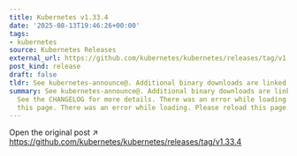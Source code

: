 ```yaml
---
title: Kubernetes v1.33.4
date: '2025-08-13T19:46:26+00:00'
tags:
- kubernetes
source: Kubernetes Releases
external_url: https://github.com/kubernetes/kubernetes/releases/tag/v1.33.4
post_kind: release
draft: false
tldr: See kubernetes-announce@. Additional binary downloads are linked in the CHANGELOG.
summary: See kubernetes-announce@. Additional binary downloads are linked in the CHANGELOG.
  See the CHANGELOG for more details. There was an error while loading. Please reload
  this page. There was an error while loading. Please reload this page.
---
```

Open the original post ↗ https://github.com/kubernetes/kubernetes/releases/tag/v1.33.4
